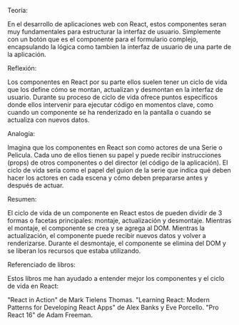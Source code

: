 Teoría:

En el desarrollo de aplicaciones web con React, estos componentes seran muy fundamentales para estructurar la interfaz de usuario. Simplemente con un botón que es el componente para el formulario complejo, encapsulando la lógica como tambien la interfaz de usuario de una parte de la aplicación.

Reflexión:

Los componentes en React por su parte ellos suelen tener un ciclo de vida que los define cómo se montan, actualizan y desmontan en la interfaz de usuario. Durante su proceso de ciclo de vida ofrece puntos específicos donde ellos intervenir para ejecutar código en momentos clave, como cuando un componente se ha renderizado en la pantalla o cuando se actualiza con nuevos datos.

Analogía:

Imagina que los componentes en React son como actores de una Serie o Pelicula. Cada uno de ellos tienen su papel y puede recibir instrucciones (props) de otros componentes o del director (el código de la aplicación). El ciclo de vida sería como el papel del guion de la serie que indica qué deben hacer los actores en cada escena y cómo deben prepararse antes y después de actuar.

Resumen:

El ciclo de vida de un componente en React estos de pueden dividir de 3 formas o facetas principales: montaje, actualización y desmontaje. Mientras el montaje, el componente se crea y se agrega al DOM. Mientras la actualización, el componente puede recibir nuevos datos y volver a renderizarse. Durante el desmontaje, el componente se elimina del DOM y se liberan los recursos que estaba utilizando.

Referenciado de libros:

Estos libros me han ayudado a entender mejor los componentes y el ciclo de vida en React:

"React in Action" de Mark Tielens Thomas. "Learning React: Modern Patterns for Developing React Apps" de Alex Banks y Eve Porcello. "Pro React 16" de Adam Freeman.